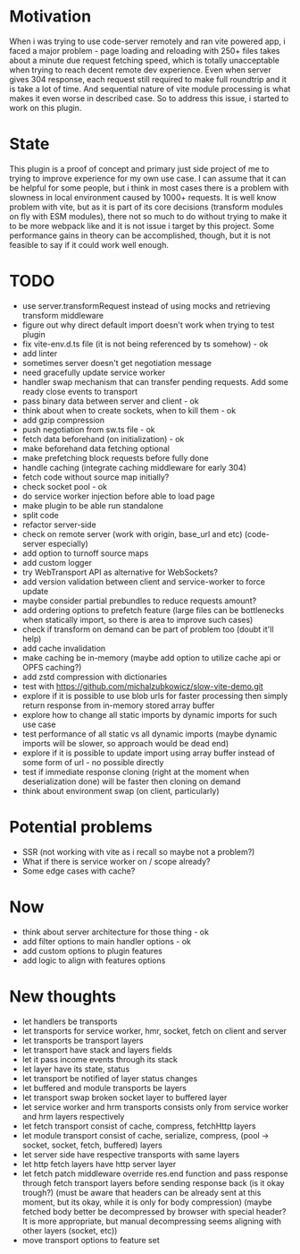 # Motivation

When i was trying to use code-server remotely and ran vite powered app, i faced a major problem - page loading and reloading with 250+ files takes about a minute due request fetching speed, which is totally unacceptable when trying to reach decent remote dev experience. Even when server gives 304 response, each request still required to make full roundtrip and it is take a lot of time. And sequential nature of vite module processing is what makes it even worse in described case. So to address this issue, i started to work on this plugin.

# State

This plugin is a proof of concept and primary just side project of me to trying to improve experience for my own use case. I can assume that it can be helpful for some people, but i think in most cases there is a problem with slowness in local environment caused by 1000+ requests. It is well know problem with vite, but as it is part of its core decisions (transform modules on fly with ESM modules), there not so much to do without trying to make it to be more webpack like and it is not issue i target by this project. Some performance gains in theory can be accomplished, though, but it is not feasible to say if it could work well enough.

# TODO

-   use server.transformRequest instead of using mocks and retrieving transform middleware
-   figure out why direct default import doesn't work when trying to test plugin
-   fix vite-env.d.ts file (it is not being referenced by ts somehow) - ok
-   add linter
-   sometimes server doesn't get negotiation message
-   need gracefully update service worker
-   handler swap mechanism that can transfer pending requests. Add some ready close events to transport
-   pass binary data between server and client - ok
-   think about when to create sockets, when to kill them - ok
-   add gzip compression
-   push negotiation from sw.ts file - ok
-   fetch data beforehand (on initialization) - ok
-   make beforehand data fetching optional
-   make prefetching block requests before fully done
-   handle caching (integrate caching middleware for early 304)
-   fetch code without source map initially?
-   check socket pool - ok
-   do service worker injection before able to load page
-   make plugin to be able run standalone
-   split code
-   refactor server-side
-   check on remote server (work with origin, base_url and etc) (code-server especially)
-   add option to turnoff source maps
-   add custom logger
-   try WebTransport API as alternative for WebSockets?
-   add version validation between client and service-worker to force update
-   maybe consider partial prebundles to reduce requests amount?
-   add ordering options to prefetch feature (large files can be bottlenecks when statically import, so there is area to improve such cases)
-   check if transform on demand can be part of problem too (doubt it'll help)
-   add cache invalidation
-   make caching be in-memory (maybe add option to utilize cache api or OPFS caching?)
-   add zstd compression with dictionaries
-   test with https://github.com/michalzubkowicz/slow-vite-demo.git
-   explore if it is possible to use blob urls for faster processing then simply return response from in-memory stored array buffer
-   explore how to change all static imports by dynamic imports for such use case
-   test performance of all static vs all dynamic imports (maybe dynamic imports will be slower, so approach would be dead end)
-   explore if it is possible to update import using array buffer instead of some form of url - no possible directly
-   test if immediate response cloning (right at the moment when deserialization done) will be faster then cloning on demand
-   think about environment swap (on client, particularly)

# Potential problems

-   SSR (not working with vite as i recall so maybe not a problem?)
-   What if there is service worker on / scope already?
-   Some edge cases with cache?

# Now

-   think about server architecture for those thing - ok
-   add filter options to main handler options - ok
-   add custom options to plugin features
-   add logic to align with features options

# New thoughts

-   let handlers be transports
-   let transports for service worker, hmr, socket, fetch on client and server
-   let transports be transport layers
-   let transport have stack and layers fields
-   let it pass income events through its stack
-   let layer have its state, status
-   let transport be notified of layer status changes
-   let buffered and module transports be layers
-   let transport swap broken socket layer to buffered layer
-   let service worker and hrm transports consists only from service worker and hrm layers respectively
-   let fetch transport consist of cache, compress, fetchHttp layers
-   let module transport consist of cache, serialize, compress, (pool -> socket, socket, fetch, buffered) layers
-   let server side have respective transports with same layers
-   let http fetch layers have http server layer
-   let fetch patch middleware override res.end function and pass response through fetch transport layers before sending response back (is it okay trough?) (must be aware that headers can be already sent at this moment, but its okay, while it is only for body compression) (maybe fetched body better be decompressed by browser with special header? It is more appropriate, but manual decompressing seems aligning with other layers (socket, etc))
-   move transport options to feature set
